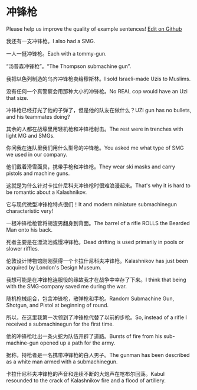 # 冲锋枪

Please help us improve the quality of example sentences! [Edit on Github](https://github.com/jiyushe/jiyu-example-sentence-source/blob/main/chinese/chongfengqiang.md)

<p><span class="chinese">我还有一支冲锋枪。</span><span class="english">I also had a SMG.</span></p>

<p><span class="chinese">一人一挺冲锋枪。</span><span class="english">Each with a tommy-gun.</span></p>

<p><span class="chinese">“汤普森冲锋枪”。</span><span class="english">“The Thompson submachine gun”.</span></p>

<p><span class="chinese">我把以色列制造的乌齐冲锋枪卖给穆斯林。</span><span class="english">I sold Israeli-made Uzis to Muslims.</span></p>

<p><span class="chinese">没有任何一个真警察会用那种大小的冲锋枪。</span><span class="english">No REAL cop would have an Uzi that size.</span></p>

<p><span class="chinese">冲锋枪已经打光了他的子弹了，但是他的队友在做什么？</span><span class="english">UZI gun has no bullets, and his teammates doing?</span></p>

<p><span class="chinese">其余的人都在战壕里用轻机枪和冲锋枪射击。</span><span class="english">The rest were in trenches with light MG and SMGs.</span></p>

<p><span class="chinese">你问我在连队里我们用什么型号的冲锋枪。</span><span class="english">You asked me what type of SMG we used in our company.</span></p>

<p><span class="chinese">他们戴着滑雪面具，携带手枪和冲锋枪。</span><span class="english">They wear ski masks and carry pistols and machine guns.</span></p>

<p><span class="chinese">这就是为什么针对卡拉什尼科夫冲锋枪时很难浪漫起来。</span><span class="english">That's why it is hard to be romantic about a Kalashnikov.</span></p>

<p><span class="chinese">它与现代微型冲锋枪特点很们！</span><span class="english">It and modern miniature submachinegun characteristic very!</span></p>

<p><span class="chinese">一根冲锋枪枪管将胡渣男翻身到背面。</span><span class="english">The barrel of a rifle ROLLS the Bearded Man onto his back.</span></p>

<p><span class="chinese">死者主要是在漂流池或慢冲锋枪。</span><span class="english">Dead drifting is used primarily in pools or slower riffles.</span></p>

<p><span class="chinese">伦敦设计博物馆刚刚获得一个卡拉什尼科夫冲锋枪。</span><span class="english">Kalashnikov has just been acquired by London's Design Museum.</span></p>

<p><span class="chinese">我想可能是在冲锋枪连服役的缘故我才在战争中幸存了下来。</span><span class="english">I think that being with the SMG-company saved me during the war.</span></p>

<p><span class="chinese">随机枪械组合，包含冲锋枪，散弹枪和手枪。</span><span class="english">Random Submachine Gun, Shotgun, and Pistol at beginning of round.</span></p>

<p><span class="chinese">所以，在这里我第一次领到了冲锋枪代替了以前的步枪。</span><span class="english">So, instead of a rifle I received a submachinegun for the first time.</span></p>

<p><span class="chinese">他的冲锋枪吐出一条火蛇为队伍开辟了道路。</span><span class="english">Bursts of fire from his sub-machine-gun opened up a path for the army.</span></p>

<p><span class="chinese">据称，持枪者是一名携带冲锋枪的白人男子。</span><span class="english">The gunman has been described as a white man armed with a submachinegun.</span></p>

<p><span class="chinese">卡拉什尼科夫冲锋枪的声音和连续不断的大炮声在喀布尔回荡。</span><span class="english">Kabul resounded to the crack of Kalashnikov fire and a flood of artillery.</span></p>

